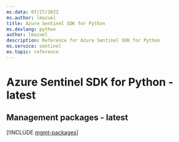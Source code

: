 ```yaml
---
ms.data: 07/27/2022
ms.author: lmazuel
title: Azure Sentinel SDK for Python
ms.devlang: python
author: lmazuel
description: Reference for Azure Sentinel SDK for Python
ms.service: sentinel
ms.topic: reference
---
```

# Azure Sentinel SDK for Python - latest

## Management packages - latest
[!INCLUDE [mgmt-packages](sentinel-mgmt-index.md)]